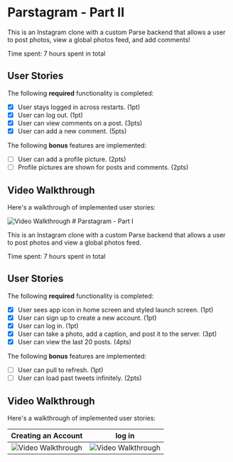 # Parstagram - Part II

This is an Instagram clone with a custom Parse backend that allows a user to post photos, view a global photos feed, and add comments!

Time spent: 7 hours spent in total

## User Stories

The following **required** functionality is completed:

- [x] User stays logged in across restarts. (1pt)
- [x] User can log out. (1pt)
- [x] User can view comments on a post. (3pts)
- [x] User can add a new comment. (5pts)

The following **bonus** features are implemented:

- [ ] User can add a profile picture. (2pts)
- [ ] Profile pictures are shown for posts and comments. (2pts)

## Video Walkthrough

Here's a walkthrough of implemented user stories:

<img src='hhttp://g.recordit.co/rxqifxCi0t.gif' title='Video Walkthrough' width='' alt='Video Walkthrough' />
# Parstagram - Part I

This is an Instagram clone with a custom Parse backend that allows a user to post photos and view a global photos feed.

Time spent: 7 hours spent in total

## User Stories

The following **required** functionality is completed:

- [x] User sees app icon in home screen and styled launch screen. (1pt)
- [x] User can sign up to create a new account. (1pt)
- [x] User can log in. (1pt)
- [x] User can take a photo, add a caption, and post it to the server. (3pt)
- [x] User can view the last 20 posts. (4pts)

The following **bonus** features are implemented:

- [ ] User can pull to refresh. (1pt)
- [ ] User can load past tweets infinitely. (2pts)

## Video Walkthrough

Here's a walkthrough of implemented user stories:


Creating an Account                                           |log in                
:------------------------------------------------------------:|:---------------------------------------------------------:
<img src='http://g.recordit.co/TaszsFkxBB.gif' title='Video Walkthrough' width='' alt='Video Walkthrough' /><br> | <img src='http://g.recordit.co/mO8XHHWlRz.gif' title='Video Walkthrough' width='' alt='Video Walkthrough' /><br> 



